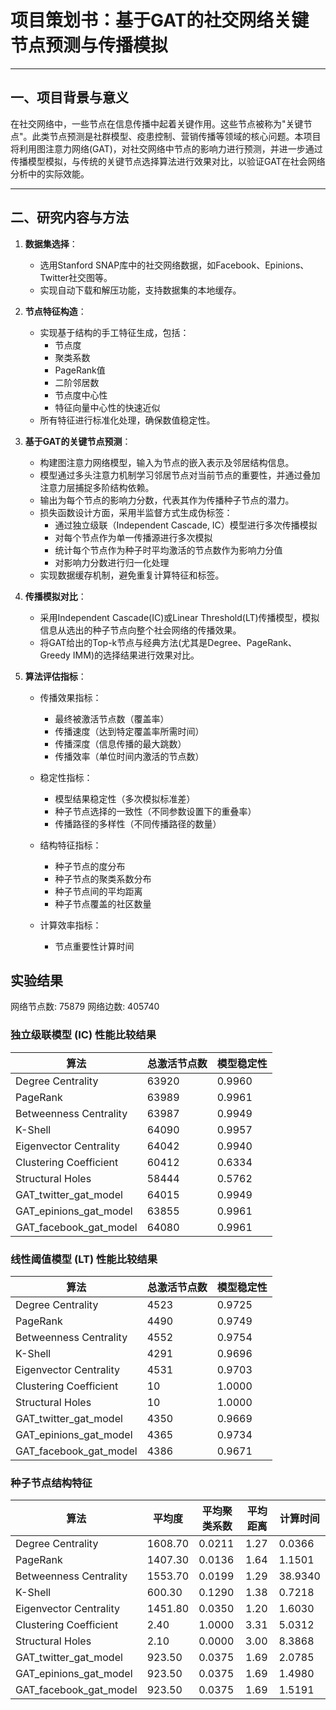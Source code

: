 # 项目策划书：基于GAT的社交网络关键节点预测与传播模拟

---

## 一、项目背景与意义

在社交网络中，一些节点在信息传播中起着关键作用。这些节点被称为"关键节点"。此类节点预测是社群模型、疫患控制、营销传播等领域的核心问题。本项目将利用图注意力网络(GAT)，对社交网络中节点的影响力进行预测，并进一步通过传播模型模拟，与传统的关键节点选择算法进行效果对比，以验证GAT在社会网络分析中的实际效能。

---

## 二、研究内容与方法

1. **数据集选择**：

   -  选用Stanford SNAP库中的社交网络数据，如Facebook、Epinions、Twitter社交图等。
   -  实现自动下载和解压功能，支持数据集的本地缓存。

2. **节点特征构造**：

   -  实现基于结构的手工特征生成，包括：
      - 节点度
      - 聚类系数
      - PageRank值
      - 二阶邻居数
      - 节点度中心性
      - 特征向量中心性的快速近似
   -  所有特征进行标准化处理，确保数值稳定性。

3. **基于GAT的关键节点预测**：

   - 构建图注意力网络模型，输入为节点的嵌入表示及邻居结构信息。
   - 模型通过多头注意力机制学习邻居节点对当前节点的重要性，并通过叠加注意力层捕捉多阶结构依赖。
   - 输出为每个节点的影响力分数，代表其作为传播种子节点的潜力。
   - 损失函数设计方面，采用半监督方式生成伪标签：
      - 通过独立级联（Independent Cascade, IC）模型进行多次传播模拟
      - 对每个节点作为单一传播源进行多次模拟
      - 统计每个节点作为种子时平均激活的节点数作为影响力分值
     - 对影响力分数进行归一化处理
   - 实现数据缓存机制，避免重复计算特征和标签。

4. **传播模拟对比**：

   - 采用Independent Cascade(IC)或Linear Threshold(LT)传播模型，模拟信息从选出的种子节点向整个社会网络的传播效果。
   - 将GAT给出的Top-k节点与经典方法(尤其是Degree、PageRank、Greedy IMM)的选择结果进行效果对比。

5. **算法评估指标**：

   - 传播效果指标：
     - 最终被激活节点数（覆盖率）
     - 传播速度（达到特定覆盖率所需时间）
     - 传播深度（信息传播的最大跳数）
     - 传播效率（单位时间内激活的节点数）
   
   - 稳定性指标：
     - 模型结果稳定性（多次模拟标准差）
     - 种子节点选择的一致性（不同参数设置下的重叠率）
     - 传播路径的多样性（不同传播路径的数量）
   
   - 结构特征指标：
     - 种子节点的度分布
     - 种子节点的聚类系数分布
     - 种子节点间的平均距离
     - 种子节点覆盖的社区数量
   
   - 计算效率指标：
     - 节点重要性计算时间
   
   <!-- - 对比分析指标：
     - 与基准方法的性能提升百分比
     - 不同规模网络下的可扩展性
     - 不同传播概率下的鲁棒性
     - 不同种子节点数量下的边际效益 -->

## 实验结果

网络节点数: 75879
网络边数: 405740

### 独立级联模型 (IC) 性能比较结果

| 算法 | 总激活节点数 | 模型稳定性 |
| --- | --- | --- |
| Degree Centrality | 63920 | 0.9960 |
| PageRank | 63989 | 0.9961 |
| Betweenness Centrality | 63987 | 0.9949 |
| K-Shell | 64090 | 0.9957 |
| Eigenvector Centrality | 64042 | 0.9940 |
| Clustering Coefficient | 60412 | 0.6334 |
| Structural Holes | 58444 | 0.5762 |
| GAT_twitter_gat_model | 64015 | 0.9949 |
| GAT_epinions_gat_model | 63855 | 0.9961 |
| GAT_facebook_gat_model | 64080 | 0.9961 |

### 线性阈值模型 (LT) 性能比较结果

| 算法 | 总激活节点数 | 模型稳定性 |
| --- | --- | --- |
| Degree Centrality | 4523 | 0.9725 |
| PageRank | 4490 | 0.9749 |
| Betweenness Centrality | 4552 | 0.9754 |
| K-Shell | 4291 | 0.9696 |
| Eigenvector Centrality | 4531 | 0.9703 |
| Clustering Coefficient | 10 | 1.0000 |
| Structural Holes | 10 | 1.0000 |
| GAT_twitter_gat_model | 4350 | 0.9669 |
| GAT_epinions_gat_model | 4365 | 0.9734 |
| GAT_facebook_gat_model | 4386 | 0.9671 |

### 种子节点结构特征

| 算法 | 平均度 | 平均聚类系数 | 平均距离 | 计算时间 |
| --- | --- | --- | --- | --- |
| Degree Centrality | 1608.70 | 0.0211 | 1.27 | 0.0366 |
| PageRank | 1407.30 | 0.0136 | 1.64 | 1.1501 |
| Betweenness Centrality | 1553.70 | 0.0199 | 1.29 | 38.9340 |
| K-Shell | 600.30 | 0.1290 | 1.38 | 0.7218 |
| Eigenvector Centrality | 1451.80 | 0.0350 | 1.20 | 1.6030 |
| Clustering Coefficient | 2.40 | 1.0000 | 3.31 | 5.0312 |
| Structural Holes | 2.10 | 0.0000 | 3.00 | 8.3868 |
| GAT_twitter_gat_model | 923.50 | 0.0375 | 1.69 | 2.0785 |
| GAT_epinions_gat_model | 923.50 | 0.0375 | 1.69 | 1.4980 |
| GAT_facebook_gat_model | 923.50 | 0.0375 | 1.69 | 1.5191 |
